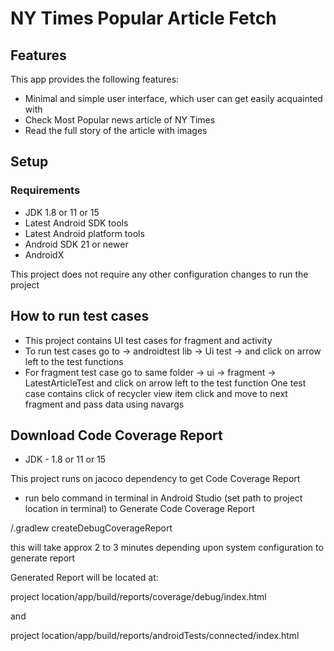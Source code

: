 # NY Times Popular Article Fetch

## Features

This app provides the following features:

- Minimal and simple user interface, which user can get easily acquainted with
- Check Most Popular news article of NY Times
- Read the full story of the article with images

## Setup

### Requirements

- JDK 1.8 or 11 or 15
- Latest Android SDK tools
- Latest Android platform tools
- Android SDK 21 or newer
- AndroidX

This project does not require any other configuration changes to run the project

## How to run test cases

- This project contains UI test cases for fragment and activity
- To run test cases go to -> androidtest lib -> Ui test -> and click on arrow left to the test functions
- For fragment test case go to same folder -> ui -> fragment -> LatestArticleTest and click on arrow left to the test function
One test case contains click of recycler view item click and move to next fragment and pass data using navargs


## Download Code Coverage Report

- JDK - 1.8 or 11 or 15

This project runs on jacoco dependency to get Code Coverage Report

- run belo command in terminal in Android Studio (set path to project location in terminal) to Generate Code Coverage Report
 
/.gradlew createDebugCoverageReport
  
this will take approx 2 to 3 minutes depending upon system configuration to generate report

Generated Report will be located at:

project location/app/build/reports/coverage/debug/index.html

and

project location/app/build/reports/androidTests/connected/index.html


  
